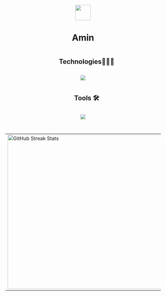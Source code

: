 <p align="center"><picture align="center"><img align="center" src = "https://github.com/7oSkaaa/7oSkaaa/blob/main/Images/about_me.gif?raw=true" width = 50px></picture></p>
<h1 align="center">Amin</h1>

<!--h1 without bottom border-->
<div id="user-content-toc">
  <ul align="center">
    <summary><h2 style="display: inline-block">Technologies👨🏻‍💻</h2></summary>
  </ul>
</div>
<!--tech stack icons-->
<p align="center">
  <a href="#">
    <img src="https://skillicons.dev/icons?i=git,css,html,java,js,mysql,idea&perline=14" />
  </a>
</p>
<div id="user-content-toc">
  <ul align="center">
    <summary><h2 style="display: inline-block">Tools 🛠️</h2></summary>
  </ul>
</div>
<!--tech stack icons-->
<p align="center">
  <a href="#">
    <img src="https://skillicons.dev/icons?i=git,github,linux,vscode,idea,windows&perline=14" />
  </a>
</p>

<br>
<table style="border: none;">
  <tr>
    <td>
      <img src="https://github-readme-streak-stats.herokuapp.com?user=AminMallouk&theme=dark&hide_border=false" width="500" alt="GitHub Streak Stats">
    </td>
    <td>
      <img src="https://github-readme-stats.vercel.app/api?username=AminMallouk&show_icons=true&theme=dark" width="500" alt="GitHub Stats">
    </td>
  </tr>
</table>
